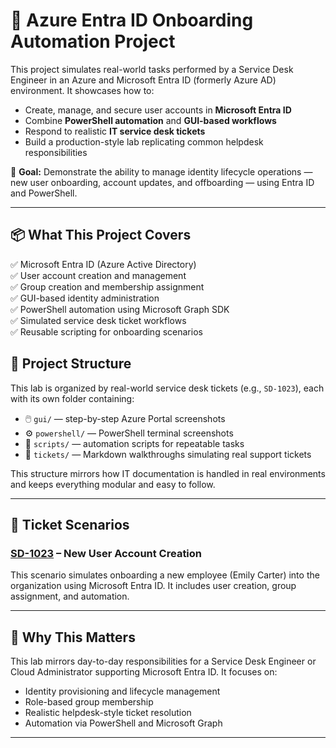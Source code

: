 # 🚀 Azure Entra ID Onboarding Automation Project

This project simulates real-world tasks performed by a Service Desk Engineer in an Azure and Microsoft Entra ID (formerly Azure AD) environment. It showcases how to:

- Create, manage, and secure user accounts in **Microsoft Entra ID**
- Combine **PowerShell automation** and **GUI-based workflows**
- Respond to realistic **IT service desk tickets**
- Build a production-style lab replicating common helpdesk responsibilities

🎯 **Goal:** Demonstrate the ability to manage identity lifecycle operations — new user onboarding, account updates, and offboarding — using Entra ID and PowerShell.

---

## 📦 What This Project Covers

✅ Microsoft Entra ID (Azure Active Directory)  
✅ User account creation and management  
✅ Group creation and membership assignment  
✅ GUI-based identity administration  
✅ PowerShell automation using Microsoft Graph SDK  
✅ Simulated service desk ticket workflows  
✅ Reusable scripting for onboarding scenarios

## 📁 Project Structure

This lab is organized by real-world service desk tickets (e.g., `SD-1023`), each with its own folder containing:

- 🖱️ `gui/` — step-by-step Azure Portal screenshots  
- ⚙️ `powershell/` — PowerShell terminal screenshots  
- 📜 `scripts/` — automation scripts for repeatable tasks  
- 📝 `tickets/` — Markdown walkthroughs simulating real support tickets

This structure mirrors how IT documentation is handled in real environments and keeps everything modular and easy to follow.


---

## 🎫 Ticket Scenarios

### [SD-1023](./tickets/SD-1023-new-user.md) – New User Account Creation

This scenario simulates onboarding a new employee (Emily Carter) into the organization using Microsoft Entra ID. It includes user creation, group assignment, and automation.

---

## 🧠 Why This Matters

This lab mirrors day-to-day responsibilities for a Service Desk Engineer or Cloud Administrator supporting Microsoft Entra ID. It focuses on:

- Identity provisioning and lifecycle management
- Role-based group membership
- Realistic helpdesk-style ticket resolution
- Automation via PowerShell and Microsoft Graph

---


